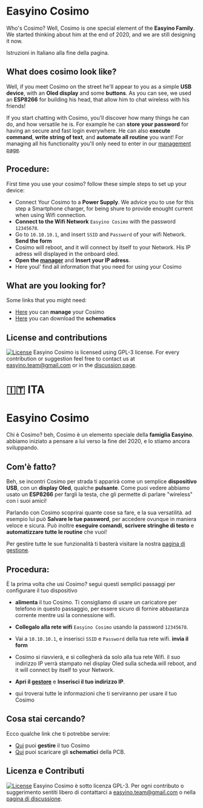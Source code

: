 # Easyino Cosimo
 Who's Cosimo?
 Well, Cosimo is one special element of the **Easyino Family**.
We started thinking about him at the end of 2020, and we are still designing it now. 

Istruzioni in Italiano alla fine della pagina.

## What does cosimo look like?
Well, if you meet Cosimo on the street he'll appear to you as a simple **USB device**, with an **Oled display** and some **buttons**. As you can see, we used an **ESP8266** for building his head, that allow him to chat wireless with his friends! 

If you start chatting with Cosimo, you'll discover how many things
 he can do, and how versatile he is. For example he can **store your password** for having an secure and fast login everywhere. He can also **execute command**, **write string of text**, and **automate all routine** you want!
For managing all his functionality you'll only need to enter in our <a href="https://easyino.github.io/cosimo">management page</a>.

## Procedure:
First time you use your cosimo? follow these simple steps to set up your device: 
- Connect Your Cosimo to a **Power Supply**. We advice you to use for this step a Smartphone charger, for being shure to provide enought current when using Wifi connection.
- **Connect to the Wifi Network**  `Easyino Cosimo` with the password `12345678`.
- Go to `10.10.10.1`, and insert `SSID` and `Password` of your wifi Network. **Send the form**
- Cosimo will reboot, and it will connect by itself to your Network. His IP adress will displayed in the onboard oled.
- **Open the <a href="https://easyino.github.io/cosimo">manager</a>** and **Insert your IP adress**.
- Here youl' find all information that you need for using your Cosimo

## What are you looking for?
Some links that you might need:
- <a href="https://easyino.github.io/cosimo">Here</a> you can **manage** your Cosimo
- <a href="#">Here</a> you can download the **schematics**


## License and contributions
[![License](https://img.shields.io/github/license/Easyino/cosimo)](https://github.com/Easyino/cosimo/blob/main/LICENSE)
Easyino Cosimo is licensed using GPL-3 license. For every contribution or suggestion feel free to contact us at easyino.team@gmail.com or in the <a href="https://github.com/Easyino/cosimo/discussions">discussion page</a>.
<br>

# :it: ITA

# Easyino Cosimo
Chi è Cosimo?
beh, Cosimo è un elemento speciale della **famiglia Easyino**.
abbiamo iniziato a pensare a lui verso la fine del 2020, e lo stiamo ancora sviluppando.

## Com'è fatto?
Beh, se incontri Cosimo per strada ti apparirà come un semplice **dispositivo USB**, con un **display Oled**, qualche **pulsante**. Come puoi vedere abbiamo usato un **ESP8266** per fargli la testa, che gli permette di parlare "wireless" con i suoi amici! 

Parlando con Cosimo scoprirai quante cose sa fare, e la sua versatilità. ad esempio lui può **Salvare le tue password**, per accedere ovunque in maniera veloce e sicura. Può inoltre **eseguire comandi**, **scrivere stringhe di testo** e **automatizzare tutte le routine** che vuoi!

Per gestire tutte le sue funzionalità ti basterà visitare la nostra <a href="https://easyino.github.io/cosimo">pagina di gestione</a>.

## Procedura:
È la prima volta che usi Cosimo? segui questi semplici passaggi per configurare il tuo dispositivo
- **alimenta** il tuo Cosimo. Ti consigliamo di usare un caricatore per telefono in questo passaggio, per essere sicuro di fornire abbastanza corrente mentre usi la connessione wifi.


- **Collegalo alla rete wifi**  `Easyino Cosimo` usando la password `12345678`.
- Vai a `10.10.10.1`, e inserisci `SSID` e `Password` della tua rete wifi. **invia il form**
- Cosimo si riavvierà, e si collegherà da solo alla tua rete Wifi. il suo indirizzo IP verrà stampato nel display Oled sulla scheda.will reboot, and it will connect by itself to your Network. 
- **Apri il <a href="https://easyino.github.io/cosimo">gestore</a>** e **Inserisci il tuo indirizzo IP**.
- qui troverai tutte le informazioni che ti serviranno per usare il tuo Cosimo

## Cosa stai cercando?
Ecco qualche link che ti potrebbe servire:
- <a href="https://easyino.github.io/cosimo">Qui</a> puoi **gestire** il tuo Cosimo
- <a href="#">Qui</a> puoi scaricare gli **schematici** della PCB.


## Licenza e Contributi
[![License](https://img.shields.io/github/license/Easyino/cosimo)](https://github.com/Easyino/cosimo/blob/main/LICENSE)
Easyino Cosimo è sotto licenza GPL-3. Per ogni contributo o suggerimento sentiti libero di contattarci a easyino.team@gmail.com o nella <a href="https://github.com/Easyino/cosimo/discussions">pagina di discussione</a>.
